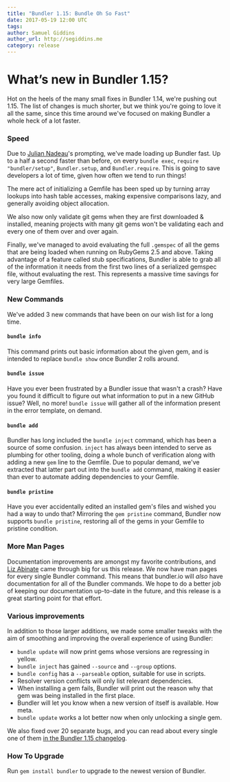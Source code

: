 ```yaml
---
title: "Bundler 1.15: Bundle Oh So Fast"
date: 2017-05-19 12:00 UTC
tags:
author: Samuel Giddins
author_url: http://segiddins.me
category: release
---
```


# What’s new in Bundler 1.15?

Hot on the heels of the many small fixes in Bundler 1.14, we're pushing out 1.15. The list of changes is much shorter, but we think you're going to love it all the same, since this time around we've focused on making Bundler a whole heck of a lot faster.

### Speed

Due to [Julian Nadeau](https://github.com/jules2689)'s prompting, we've made loading up Bundler fast. Up to a half a second faster than before, on every `bundle exec`, `require "bundler/setup"`, `Bundler.setup`, and `Bundler.require`. This is going to save developers a lot of time, given how often we tend to run things!

The mere act of initializing a Gemfile has been sped up by turning array lookups into hash table accesses, making expensive comparisons lazy, and generally avoiding object allocation.

We also now only validate git gems when they are first downloaded & installed, meaning projects with many git gems won't be validating each and every one of them over and over again.

Finally, we've managed to avoid evaluating the full `.gemspec` of all the gems that are being loaded when running on RubyGems 2.5 and above. Taking advantage of a feature called stub specifications, Bundler is able to grab all of the information it needs from the first two lines of a serialized gemspec file, without evaluating the rest. This represents a massive time savings for very large Gemfiles.

### New Commands

We've added 3 new commands that have been on our wish list for a long time.

#### `bundle info`

This command prints out basic information about the given gem, and is intended to replace `bundle show` once Bundler 2 rolls around.

#### `bundle issue`

Have you ever been frustrated by a Bundler issue that wasn't a crash? Have you found it difficult to figure out what information to put in a new GitHub issue? Well, no more! `bundle issue` will gather all of the information present in the error template, on demand.

#### `bundle add`

Bundler has long included the `bundle inject` command, which has been a source of some confusion. `inject` has always been intended to serve as plumbing for other tooling, doing a whole bunch of verification along with adding a new `gem` line to the Gemfile. Due to popular demand, we've extracted that latter part out into the `bundle add` command, making it easier than ever to automate adding dependencies to your Gemfile.

#### `bundle pristine`

Have you ever accidentally edited an installed gem's files and wished you had a way to undo that? Mirroring the `gem pristine` command, Bundler now supports `bundle pristine`, restoring all of the gems in your Gemfile to pristine condition.

### More Man Pages

Documentation improvements are amongst my favorite contributions, and [Liz Abinate](https://github.com/feministy) came through big for us this release. We now have man pages for every single Bundler command. This means that bundler.io will _also_ have documentation for all of the Bundler commands. We hope to do a better job of keeping our documentation up-to-date in the future, and this release is a great starting point for that effort.

### Various improvements

In addition to those larger additions, we made some smaller tweaks with the aim of smoothing and improving the overall experience of using Bundler:

- `bundle update` will now print gems whose versions are regressing in yellow.
- `bundle inject` has gained `--source` and `--group` options.
- `bundle config` has a `--parseable` option, suitable for use in scripts.
- Resolver version conflicts will only list relevant dependencies.
- When installing a gem fails, Bundler will print out the reason why that gem was being installed in the first place.
- Bundler will let you know when a new version of itself is available. How meta.
- `bundle update` works a lot better now when only unlocking a single gem.

We also fixed over 20 separate bugs, and you can read about every single one of them [in the Bundler 1.15 changelog](https://github.com/bundler/bundler/blob/1-15-stable/CHANGELOG.md).

### How To Upgrade

Run `gem install bundler` to upgrade to the newest version of Bundler.
